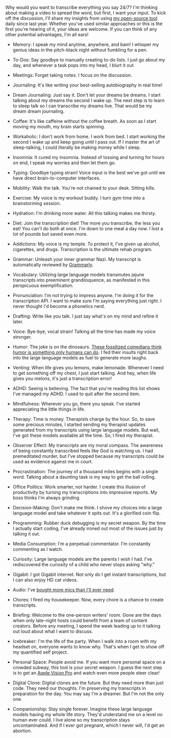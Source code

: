 Why would you want to transcribe everything you say 24/7? I'm thinking about making a video to spread the word, but first, I want your input. To kick off the discussion, I'll share my insights from using [my open-source tool](https://github.com/8ta4/say) daily since last year. Whether you've used similar approaches or this is the first you're hearing of it, your ideas are welcome. If you can think of any other potential advantages, I'm all ears!

- Memory: I speak my mind anytime, anywhere, and bam! I whisper my genius ideas in the pitch-black night without fumbling for a pen.

- To-Dos: Say goodbye to manually creating to-do lists. I just go about my day, and whenever a task pops into my head, I blurt it out.

- Meetings: Forget taking notes. I focus on the discussion.

- Journaling: It's like writing your best-selling autobiography in real time!

- Dream Journaling: Just say it. Don't let your dreams be dreams. I start talking about my dreams the second I wake up. The next step is to learn to sleep talk so I can transcribe my dreams live. That would be my dream dream journaling.

- Coffee: It's like caffeine without the coffee breath. As soon as I start moving my mouth, my brain starts spinning.

- Workaholic: I don't work from home. I work from bed. I start working the second I wake up and keep going until I pass out. If I master the art of sleep-talking, I could literally be making money while I sleep.

- Insomnia: It cured my insomnia. Instead of tossing and turning for hours on end, I speak my worries and then let them go.

- Typing: Goodbye typing strain! Voice input is the best we've got until we have direct brain-to-computer interfaces.

- Mobility: Walk the talk. You're not chained to your desk. Sitting kills.

- Exercise: My voice is my workout buddy. I turn gym time into a brainstorming session.

- Hydration: I'm drinking more water. All this talking makes me thirsty.

- Diet: Join the transcription diet! The more you transcribe, the less you eat! You can't do both at once. I'm down to one meal a day now. I lost a lot of pounds but saved even more.

- Addictions: My voice is my temple. To protect it, I've given up alcohol, cigarettes, and drugs. Transcription is the ultimate rehab program.

- Grammar: Unleash your inner grammar Nazi. My transcript is automatically reviewed by [Grammarly](https://www.grammarly.com/).

- Vocabulary: Utilizing large language models transmutes jejune transcripts into preeminent grandiloquence, as manifested in this perspicuous exemplification.

- Pronunciation: I'm not trying to impress anyone. I'm doing it for the transcription API. I want to make sure I'm saying everything just right. I never thought I'd become a phonetics nerd.

- Drafting: Write like you talk. I just say what's on my mind and refine it later.

- Voice: Bye-bye, vocal strain! Talking all the time has made my voice stronger.

- Humor: The joke is on the dinosaurs. [These fossilized comedians think humor is something only humans can do](https://old.reddit.com/r/Standup/comments/1cjnw4l/can_llms_consistently_deliver_comedy/). I fed their insults right back into the large language models as fuel to generate more laughs.

- Venting: When life gives you lemons, make lemonade. Whenever I need to get something off my chest, I just start talking. And hey, when life gives you melons, it's just a transcription error!

- ADHD: Seeing is believing. The fact that you're reading this list shows I've managed my ADHD. I used to quit after the second item.

- Mindfulness: Wherever you go, there you speak. I've started appreciating the little things in life.

- Therapy: Time is money. Therapists charge by the hour. So, to save some precious minutes, I started sending my therapist updates generated from my transcripts using large language models. But wait, I've got these models available all the time. So, I fired my therapist.

- Observer Effect: My transcripts are my moral compass. The awareness of being constantly transcribed feels like God is watching us. I had premeditated murder, but I've stopped because my transcripts could be used as evidence against me in court.

- Procrastination: The journey of a thousand miles begins with a single word. Talking about a daunting task is my way to get the ball rolling.

- Office Politics: Work smarter, not harder. I create this illusion of productivity by turning my transcriptions into impressive reports. My boss thinks I'm always grinding.

- Decision-Making: Don't make me think. I shove my choices into a large language model and take whatever it spits out. It's a glorified coin flip.

- Programming: Rubber duck debugging is my secret weapon. By the time I actually start coding, I've already ironed out most of the issues just by talking it out.

- Media Consumption: I'm a perpetual commentator. I'm constantly commenting as I watch.

- Curiosity: Large language models are the parents I wish I had. I've rediscovered the curiosity of a child who never stops asking "why."

- Gigabit: I got Gigabit internet. Not only do I get instant transcriptions, but I can also enjoy HD cat videos.

- Audio: I've [bought more mics than I'll ever need](https://old.reddit.com/r/QuantifiedSelf/comments/19a4zf3/looking_for_a_showerproof_noisecancelling_mic_for/).

- Chores: I fired my housekeeper. Now, every chore is a chance to create transcripts.

- Briefing: Welcome to the one-person writers' room. Gone are the days when only late-night hosts could benefit from a team of content creators. Before any meeting, I spend the week leading up to it talking out loud about what I want to discuss.

- Icebreaker: I'm the life of the party. When I walk into a room with my headset on, everyone wants to know why. That's when I get to show off my quantified self project.

- Personal Space: People avoid me. If you want more personal space on a crowded subway, this tool is your secret weapon. I guess the next step is to get an [Apple Vision Pro](https://www.apple.com/apple-vision-pro/) and watch even more people steer clear!

- Digital Clone: Digital clones are the future. But they need more than just code. They need our thoughts. I'm preserving my transcripts in preparation for the day. You may say I'm a dreamer. But I'm not the only one.

- Companionship: Stay single forever. Imagine these large language models having my whole life story. They'd understand me on a level no human ever could. I live alone so my transcription stays uncontaminated. And if I ever got pregnant, which I never will, I'd get an abortion.
